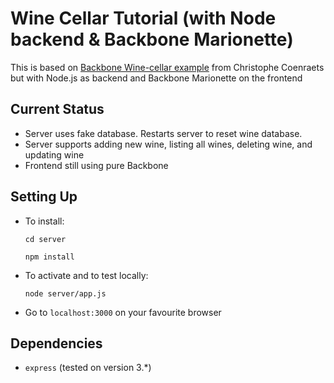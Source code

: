 # Wine Cellar Tutorial (with Node backend & Backbone Marionette)
This is based on [Backbone Wine-cellar example](https://github.com/ccoenraets/backbone-cellar) from Christophe Coenraets  but with Node.js as backend and Backbone Marionette on the frontend

## Current Status
* Server uses fake database. Restarts server to reset wine database.
* Server supports adding new wine, listing all wines, deleting wine, and updating wine
* Frontend still using pure Backbone

## Setting Up
* To install:

    `cd server`
    
    `npm install`

* To activate and to test locally:

    `node server/app.js`

* Go to `localhost:3000` on your favourite browser

## Dependencies
* `express` (tested on version 3.*)
